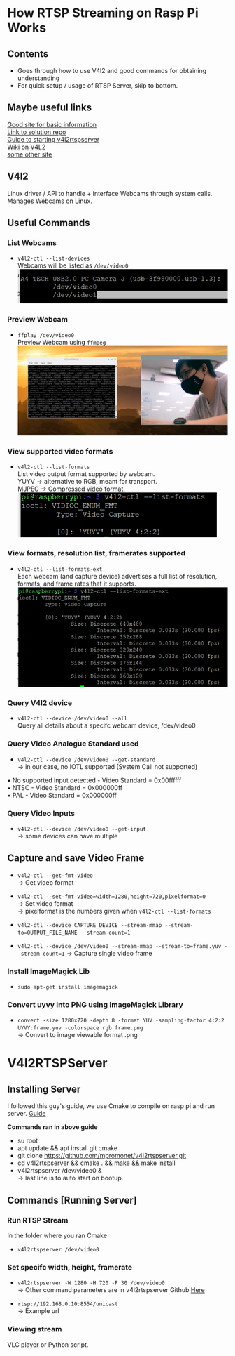 # How RTSP Streaming on Rasp Pi Works
## Contents
* Goes through how to use V4l2 and good commands for obtaining understanding  
* For quick setup / usage of RTSP Server, skip to bottom.  

## Maybe useful links
[Good site for basic information](https://jpetazzo.github.io/2020/06/27/streaming-part-4-linux/)  
[Link to solution repo](https://github.com/mpromonet/v4l2rtspserver)  
[Guide to starting v4l2rtspserver](https://kevinsaye.wordpress.com/2018/10/17/making-a-rtsp-server-out-of-a-raspberry-pi-in-15-minutes-or-less/)  
[Wiki on V4L2](https://en.wikipedia.org/wiki/Video4Linux)  
[some other site](https://sites.google.com/view/how2raspberrypi/streaming-video-with-vlc)

## V4l2
Linux driver / API to handle + interface Webcams through system calls.  
Manages Webcams on Linux.  

## Useful Commands
### List Webcams 
* `v4l2-ctl --list-devices`  
Webcams will be listed as `/dev/video0`  
![list_devices](.\Images\list_devices.png)

### Preview Webcam
* `ffplay /dev/video0`  
Preview Webcam using `ffmpeg`  
![ffplay_device](.\Images\ffplay_device.png)

### View supported video formats
* `v4l2-ctl --list-formats`  
List video output format supported by webcam.  
YUYV -> alternative to RGB, meant for transport.  
MJPEG -> Compressed video format.  
![list_formats](.\Images\list_formats.png)

### View formats, resolution list, framerates supported
* `v4l2-ctl --list-formats-ext`  
Each webcam (and capture device) advertises a full list of resolution, formats, and frame rates that it supports.  
![list_formats_ext](.\Images\list_formats_ext.png)

### Query V4l2 device
* `v4l2-ctl --device /dev/video0 --all`  
Query all details about a specifc webcam device, /dev/video0

### Query Video Analogue Standard used
* `v4l2-ctl --device /dev/video0 --get-standard`  
-> in our case, no IOTL supported (System Call not supported)  

• No supported input detected - Video Standard = 0x00ffffff  
• NTSC - Video Standard = 0x000000ff  
• PAL - Video Standard = 0x000000ff  

### Query Video Inputs
* `v4l2-ctl --device /dev/video0 --get-input`  
-> some devices can have multiple

## Capture and save Video Frame
* `v4l2-ctl --get-fmt-video`  
-> Get video format

* `v4l2-ctl --set-fmt-video=width=1280,height=720,pixelformat=0`  
-> Set video format   
-> pixelformat is the numbers given when `v4l2-ctl --list-formats`  

* `v4l2-ctl --device CAPTURE_DEVICE --stream-mmap --stream-to=OUTPUT_FILE_NAME --stream-count=1`
* `v4l2-ctl --device /dev/video0 --stream-mmap --stream-to=frame.yuv --stream-count=1`
-> Capture single video frame

### Install ImageMagick Lib
* `sudo apt-get install imagemagick`  

### Convert uyvy into PNG using ImageMagick Library
* `convert -size 1280x720 -depth 8 -format YUV -sampling-factor 4:2:2 UYVY:frame.yuv -colorspace rgb frame.png`  
-> Convert to image viewable format .png  

# V4l2RTSPServer
## Installing Server
I followed this guy's guide, we use Cmake to compile on rasp pi and run server.
[Guide](https://kevinsaye.wordpress.com/2018/10/17/making-a-rtsp-server-out-of-a-raspberry-pi-in-15-minutes-or-less/)  

**Commands ran in above guide**  
* su root
* apt update && apt install git cmake
* git clone https://github.com/mpromonet/v4l2rtspserver.git
* cd v4l2rtspserver && cmake . && make && make install
* v4l2rtspserver /dev/video0 &  
-> last line is to auto start on bootup.

## Commands [Running Server]
### Run RTSP Stream
In the folder where you ran Cmake  
* `v4l2rtspserver /dev/video0`  

### Set specifc width, height, framerate
* `v4l2rtspserver -W 1280 -H 720 -F 30 /dev/video0`  
-> Other command parameters are in v4l2rtspserver Github [Here](https://github.com/mpromonet/v4l2rtspserver)  

* `rtsp://192.168.0.10:8554/unicast`  
-> Example url
### Viewing stream
VLC player or Python script.